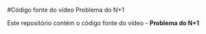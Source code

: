#Código fonte do vídeo Problema do N+1

Este repositório contém o código fonte do vídeo - **Problema do N+1**
